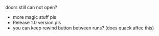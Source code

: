 doors still can not open?

* more magic stuff pls
* Release 1.0 version pls
* you can keep rewind button between runs? (does quack affec this)